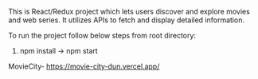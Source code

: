 This is React/Redux project which lets users discover and explore movies and web series. It utilizes APIs to fetch and display detailed information.

To run the project follow below steps from root directory:
1. npm install -> npm start

MovieCity-  https://movie-city-dun.vercel.app/
